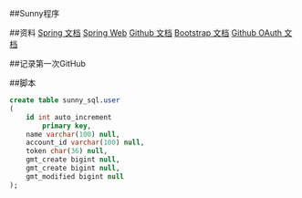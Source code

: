 ##Sunny程序

##资料
[Spring 文档](https://spring.io)
[Spring Web](https://spring.io/guides)
[Github 文档](https://developer.github.com)
[Bootstrap 文档](https://v3.bootcss.com)
[Github OAuth 文档](https://developer.github.com/apps/building-oauth-apps/creating-an-oauth-app)
  
##记录第一次GitHub

##脚本  
```sql 
create table sunny_sql.user
(
	id int auto_increment
		primary key,
	name varchar(100) null,
	account_id varchar(100) null,
	token char(36) null,
	gmt_create bigint null,
	gmt_create bigint null,
	gmt_modified bigint null
);
```
